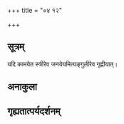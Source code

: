 +++
title = "०४ १२"

+++
## सूत्रम्
यदि कामयेत स्त्रीरेव जनयेयमित्यङ्गुलीरेव गृह्णीयात्।
## अनाकुला

## गृह्यतात्पर्यदर्शनम्

